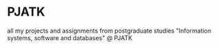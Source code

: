 # PJATK
all my projects and assignments from postgraduate studies "Information systems, software and databases" @ PJATK
